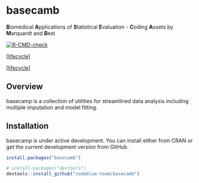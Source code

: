 
<!-- README.md is generated from README.Rmd. Please edit that file -->

# basecamb

**B**iomedical **A**pplications of **S**tatistical **E**valuation -
**C**oding **A**ssets by **M**arquardt and **B**est

[![R-CMD-check](https://github.com/codeblue-team/basecamb/workflows/R-CMD-check/badge.svg)](https://github.com/codeblue-team/basecamb/actions)

[\[lifecycle\]](https://img.shields.io/badge/license-GPL_3-blue.svg)

[\[lifecycle\]](https://img.shields.io/badge/lifecycle-development-red.svg)

## Overview

basecamp is a collection of utilities for streamlined data analysis
including multiple imputation and model fitting.

## Installation

basecamp is under active development. You can install either from CRAN
or get the current development version from GitHub.

``` r
install.packages("basecamb")
```

``` r
# install.packages("devtools")
devtools::install_github("codeblue-team/basecamb")
```
